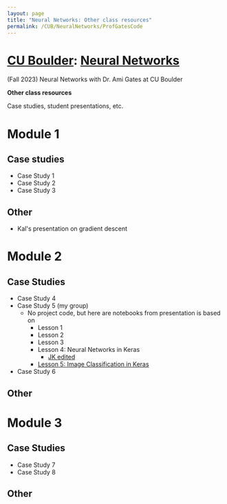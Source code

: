 ```yaml
---
layout: page
title: "Neural Networks: Other class resources"
permalink: /CUB/NeuralNetworks/ProfGatesCode
---
```

# [CU Boulder](../../CUB.md): [Neural Networks](NeuralNets.md)
(Fall 2023) Neural Networks with Dr. Ami Gates at CU Boulder

**Other class resources**

Case studies, student presentations, etc.

# Module 1

## Case studies

- Case Study 1
- Case Study 2
- Case Study 3

## Other

- Kal's presentation on gradient descent

# Module 2

## Case Studies

- Case Study 4
- Case Study 5 (my group)
    - No project code, but here are notebooks from presentation is based on
        - Lesson 1
        - Lesson 2
        - Lesson 3
        - Lesson 4: Neural Networks in Keras
            - [JK edited](CaseStudy5/Lesson4-Neuralnetworkkeras_plusJK.html)
        - [Lesson 5: Image Classification in Keras](CaseStudy5/Lesson5-Image_classification_in_keras.html)
- Case Study 6

## Other


# Module 3

## Case Studies

- Case Study 7
- Case Study 8

## Other